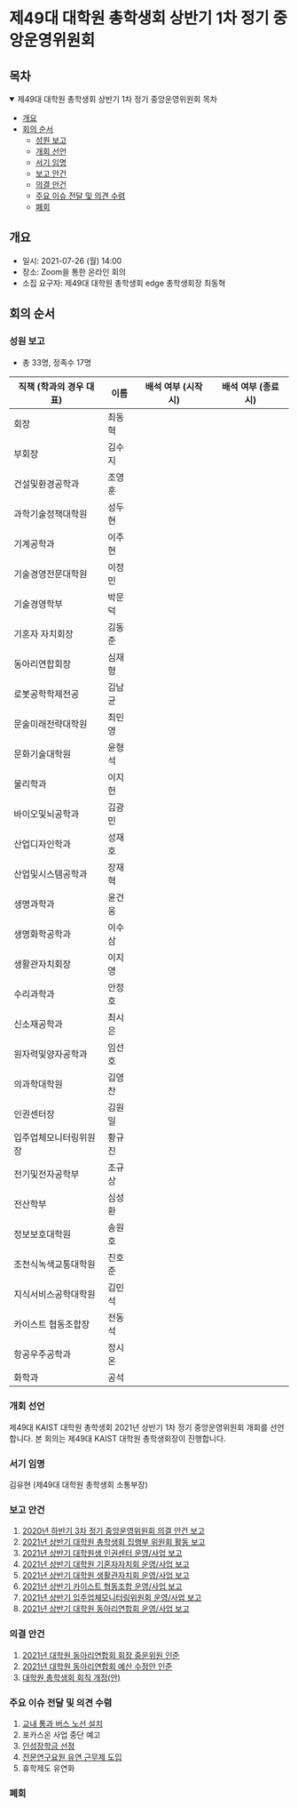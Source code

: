 제49대 대학원 총학생회 상반기 1차 정기 중앙운영위원회
===

## 목차
<details open>
<summary>제49대 대학원 총학생회 상반기 1차 정기 중앙운영위원회 목차</summary>
  
- [개요](#개요) 
- [회의 순서](#회의-순서) 
	- [성원 보고](#성원-보고) 
	- [개회 선언](#개회-선언) 
	- [서기 임명](#서기-임명) 
	- [보고 안건](#보고-안건) 
	- [의결 안건](#의결-안건) 
	- [주요 이슈 전달 및 의견 수렴](#주요-이슈-전달-및-의견-수렴) 
	- [폐회](#폐회) 
</details>

## 개요
- 일시: 2021-07-26 (월) 14:00 
- 장소: Zoom을 통한 온라인 회의
- 소집 요구자: 제49대 대학원 총학생회 edge 총학생회장 최동혁

## 회의 순서
### 성원 보고
- 총 33명, 정족수 17명

| 직책 (학과의 경우 대표) | 이름 | 배석 여부 (시작 시) | 배석 여부 (종료 시) |
|---|---|---|---|
| 회장 | 최동혁 |  |  |
| 부회장 | 김수지 |  |  |
| 건설및환경공학과 | 조영훈 |  |  |
| 과학기술정책대학원 | 성두현 |  |  |
| 기계공학과 | 이주현 |  |  |
| 기술경영전문대학원 | 이정민 |  |  |
| 기술경영학부 | 박문덕 |  |  |
| 기혼자 자치회장 | 김동준 |  |  |
| 동아리연합회장 | 심재형 |  |  |
| 로봇공학학제전공 | 김남균 |  |  |
| 문술미래전략대학원 | 최민영 |  |  |
| 문화기술대학원 | 윤형석 |  |  |
| 물리학과 | 이지헌 |  |  |
| 바이오및뇌공학과 | 김광민 |  |  |
| 산업디자인학과 | 성재호 |  |  |
| 산업및시스템공학과 | 장재혁 |  |  |
| 생명과학과 | 윤건웅 |  |  |
| 생명화학공학과 | 이수삼 |  |  |
| 생활관자치회장 | 이지영 |  |  |
| 수리과학과 | 안정호 |  |  |
| 신소재공학과 | 최시은 |  |  |
| 원자력및양자공학과 | 임선호 |  |  |
| 의과학대학원 | 김영찬 |  |  |
| 인권센터장 | 김원일 |  |  |
| 입주업체모니터링위원장 | 황규진 |  |  |
| 전기및전자공학부 | 조규상 |  |  |
| 전산학부 | 심성환 |  |  |
| 정보보호대학원 | 송원호 |  |  |
| 조천식녹색교통대학원 | 진호준 |  |  |
| 지식서비스공학대학원 | 김민석 |  |  |
| 카이스트 협동조합장 | 전동석 |  |  |
| 항공우주공학과 | 정시온 |  |  |
| 화학과 | 공석 |  |  |

### 개회 선언
제49대 KAIST 대학원 총학생회 2021년 상반기 1차 정기 중앙운영위원회 개회를 선언합니다. 본 회의는 제49대 KAIST 대학원 총학생회장이 진행합니다.

### 서기 임명
김유현 (제49대 대학원 총학생회 소통부장)

### 보고 안건
1. [2020년 하반기 3차 정기 중앙운영위원회 의결 안건 보고](보고안건/2020년-하반기-3차-정기-중앙운영위원회-의결-안건-보고.md) 
2. [2021년 상반기 대학원 총학생회 집행부 위원회 활동 보고](보고안건/2021년-상반기-대학원-총학생회-집행부-위원회-활동-보고.md) 
3. [2021년 상반기 대학원생 인권센터 운영/사업 보고](보고안건/2021년-상반기-대학원생-인권센터-운영사업-보고.md) 
4. [2021년 상반기 대학원 기혼자자치회 운영/사업 보고](보고안건/2021년-상반기-대학원-기혼자자치회-운영사업-보고.md) 
5. [2021년 상반기 대학원 생활관자치회 운영/사업 보고](보고안건/2021년-상반기-대학원-생활관자치회-운영사업-보고.md) 
6. [2021년 상반기 카이스트 협동조합 운영/사업 보고](보고안건/2021년-상반기-카이스트-협동조합-운영사업-보고.md) 
7. [2021년 상반기 입주업체모니터링위원회 운영/사업 보고](보고안건/2021년-상반기-입주업체모니터링위원회-운영사업-보고.md) 
8. [2021년 상반기 대학원 동아리연합회 운영/사업 보고](보고안건/2021년-상반기-대학원-동아리연합회-운영사업-보고.md) 

### 의결 안건
1. [2021년 대학원 동아리연합회 회장 중운위원 인준](의결안건/2021년-대학원-동아리연합회-회장-중운위원-인준.md)
2. [2021년 대학원 동아리연합회 예산 수정안 인준](의결안건/2021년-대학원-동아리연합회-예산-수정안-인준.md)
3. [대학원 총학생회 회칙 개정(안)](의결안건/대학원-총학생회-회칙-개정안.md)


### 주요 이슈 전달 및 의견 수렴
1. [교내 통과 버스 노선 설치 ](https://portal.kaist.ac.kr/ennotice/student_notice/11626229661833)
2. 포카스온 사업 중단 예고 
3. [인성장학금 선정](https://portal.kaist.ac.kr/ennotice/student_notice/11626891462720)
4. [전문연구요원 유연 근무제 도입 ](https://portal.kaist.ac.kr/ennotice/student_notice/11626242770606)
5. 휴학제도 유연화 


### 폐회
